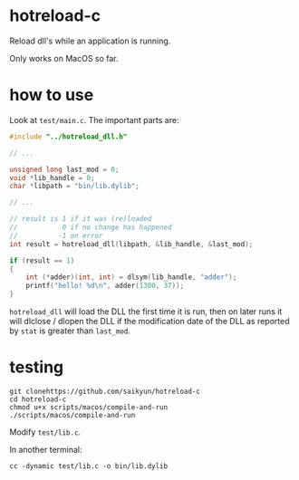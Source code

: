 # hotreload-c
Reload dll's while an application is running.

Only works on MacOS so far.

# how to use

Look at `test/main.c`. The important parts are:

```c
#include "../hotreload_dll.h"

// ...

unsigned long last_mod = 0;
void *lib_handle = 0;
char *libpath = "bin/lib.dylib";

// ...

// result is 1 if it was (re)loaded
//           0 if no change has happened
//          -1 on error
int result = hotreload_dll(libpath, &lib_handle, &last_mod);

if (result == 1)
{
    int (*adder)(int, int) = dlsym(lib_handle, "adder");
    printf("hello! %d\n", adder(1300, 37));
}
```

`hotreload_dll` will load the DLL the first time it is run, then on later runs it will dlclose / dlopen the DLL if the modification date of the DLL as reported by `stat` is greater than `last_mod`.

# testing

```
git clonehttps://github.com/saikyun/hotreload-c
cd hotreload-c
chmod u+x scripts/macos/compile-and-run
./scripts/macos/compile-and-run
```

Modify `test/lib.c`.

In another terminal:

```
cc -dynamic test/lib.c -o bin/lib.dylib
```
